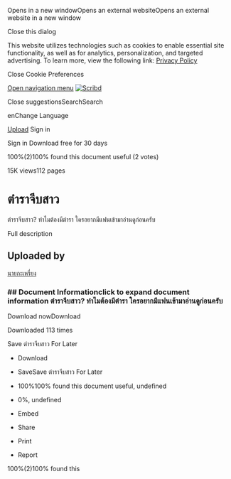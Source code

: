 Opens in a new windowOpens an external websiteOpens an external website in a new window

Close this dialog

This website utilizes technologies such as cookies to enable essential site functionality, as well as for analytics, personalization, and targeted advertising. To learn more, view the following link: [Privacy Policy](https://support.scribd.com/hc/articles/210129366-Privacy-policy)

Close Cookie Preferences

[Open navigation menu](https://www.scribd.com/doc/26934922/%E0%B8%95%E0%B8%B3%E0%B8%A3%E0%B8%B2%E0%B8%88%E0%B8%B5%E0%B8%9A%E0%B8%AA%E0%B8%B2%E0%B8%A7#sidebar)  [![Scribd](<Base64-Image-Removed>)](https://www.scribd.com/)

Close suggestionsSearchSearch

enChange Language

[Upload](https://www.scribd.com/upload-document)
Sign in

Sign in
Download free for 30 days

100%(2)100% found this document useful (2 votes)

15K views112 pages

# ตำราจีบสาว

ตำราจีบสาว? ทำไมต้องมีตำรา ใครอยากมีแฟนเข้ามาอ่านดูก่อนครับ

Full description

## Uploaded by

[นายกะเหรี่ยง](https://www.scribd.com/user/335558/%E0%B8%99%E0%B8%B2%E0%B8%A2%E0%B8%81%E0%B8%B0%E0%B9%80%E0%B8%AB%E0%B8%A3%E0%B8%B5-%E0%B8%A2%E0%B8%87)

### \#\# Document Informationclick to expand document information    ตำราจีบสาว? ทำไมต้องมีตำรา ใครอยากมีแฟนเข้ามาอ่านดูก่อนครับ

Download nowDownload

Downloaded 113 times

Save ตำราจีบสาว For Later

- Download

- SaveSave ตำราจีบสาว For Later

- 100%100% found this document useful, undefined

- 0%, undefined

- Embed

- Share

- Print

- Report


100%(2)100% found this
